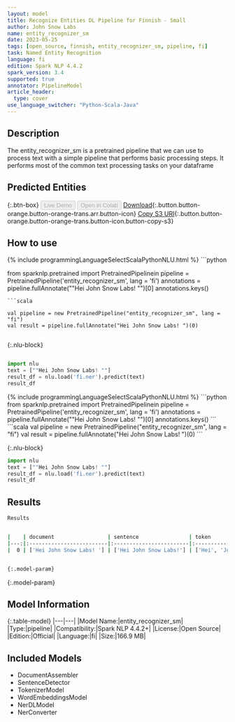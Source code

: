 ```yaml
---
layout: model
title: Recognize Entities DL Pipeline for Finnish - Small
author: John Snow Labs
name: entity_recognizer_sm
date: 2023-05-25
tags: [open_source, finnish, entity_recognizer_sm, pipeline, fi]
task: Named Entity Recognition
language: fi
edition: Spark NLP 4.4.2
spark_version: 3.4
supported: true
annotator: PipelineModel
article_header:
  type: cover
use_language_switcher: "Python-Scala-Java"
---
```


## Description

The entity_recognizer_sm is a pretrained pipeline that we can use to process text with a simple pipeline that performs basic processing steps.
It performs most of the common text processing tasks on your dataframe

## Predicted Entities



{:.btn-box}
<button class="button button-orange" disabled>Live Demo</button>
<button class="button button-orange" disabled>Open in Colab</button>
[Download](https://s3.amazonaws.com/auxdata.johnsnowlabs.com/public/models/entity_recognizer_sm_fi_4.4.2_3.4_1685057608991.zip){:.button.button-orange.button-orange-trans.arr.button-icon}
[Copy S3 URI](s3://auxdata.johnsnowlabs.com/public/models/entity_recognizer_sm_fi_4.4.2_3.4_1685057608991.zip){:.button.button-orange.button-orange-trans.button-icon.button-copy-s3}

## How to use

<div class="tabs-box" markdown="1">
{% include programmingLanguageSelectScalaPythonNLU.html %}
```python

from sparknlp.pretrained import PretrainedPipelinein
pipeline = PretrainedPipeline('entity_recognizer_sm', lang = 'fi')
annotations =  pipeline.fullAnnotate(""Hei John Snow Labs! "")[0]
annotations.keys()

```
```scala

val pipeline = new PretrainedPipeline("entity_recognizer_sm", lang = "fi")
val result = pipeline.fullAnnotate("Hei John Snow Labs! ")(0)


```

{:.nlu-block}
```python

import nlu
text = [""Hei John Snow Labs! ""]
result_df = nlu.load('fi.ner').predict(text)
result_df

```
</div>

<div class="tabs-box" markdown="1">
{% include programmingLanguageSelectScalaPythonNLU.html %}
```python
from sparknlp.pretrained import PretrainedPipelinein
pipeline = PretrainedPipeline('entity_recognizer_sm', lang = 'fi')
annotations =  pipeline.fullAnnotate(""Hei John Snow Labs! "")[0]
annotations.keys()
```
```scala
val pipeline = new PretrainedPipeline("entity_recognizer_sm", lang = "fi")
val result = pipeline.fullAnnotate("Hei John Snow Labs! ")(0)
```

{:.nlu-block}
```python
import nlu
text = [""Hei John Snow Labs! ""]
result_df = nlu.load('fi.ner').predict(text)
result_df
```
</div>

## Results

```bash
Results


|    | document                 | sentence                | token                            | embeddings                   | ner                              | entities            |
|---:|:-------------------------|:------------------------|:---------------------------------|:-----------------------------|:---------------------------------|:--------------------|
|  0 | ['Hei John Snow Labs! '] | ['Hei John Snow Labs!'] | ['Hei', 'John', 'Snow', 'Labs!'] | [[-0.394499987363815,.,...]] | ['O', 'B-PER', 'I-PER', 'I-PER'] | ['John Snow Labs!'] |


{:.model-param}
```

{:.model-param}
## Model Information

{:.table-model}
|---|---|
|Model Name:|entity_recognizer_sm|
|Type:|pipeline|
|Compatibility:|Spark NLP 4.4.2+|
|License:|Open Source|
|Edition:|Official|
|Language:|fi|
|Size:|166.9 MB|

## Included Models

- DocumentAssembler
- SentenceDetector
- TokenizerModel
- WordEmbeddingsModel
- NerDLModel
- NerConverter
